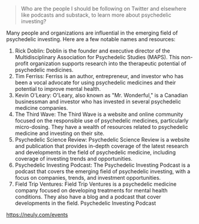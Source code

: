 
    

> Who are the people I should be following on Twitter and elsewhere like podcasts and substack, to learn more about psychedelic investing?

Many people and organizations are influential in the emerging field of psychedelic investing. Here are a few notable names and resources:

1.  Rick Doblin: Doblin is the founder and executive director of the Multidisciplinary Association for Psychedelic Studies (MAPS). This non-profit organization supports research into the therapeutic potential of psychedelic medicines.
2.  Tim Ferriss: Ferriss is an author, entrepreneur, and investor who has been a vocal advocate for using psychedelic medicines and their potential to improve mental health.
3.  Kevin O'Leary: O'Leary, also known as "Mr. Wonderful," is a Canadian businessman and investor who has invested in several psychedelic medicine companies.
4.  The Third Wave: The Third Wave is a website and online community focused on the responsible use of psychedelic medicines, particularly micro-dosing. They have a wealth of resources related to psychedelic medicine and investing on their site.
5.  Psychedelic Science Review: Psychedelic Science Review is a website and publication that provides in-depth coverage of the latest research and developments in the field of psychedelic medicine, including coverage of investing trends and opportunities.
6.  Psychedelic Investing Podcast: The Psychedelic Investing Podcast is a podcast that covers the emerging field of psychedelic investing, with a focus on companies, trends, and investment opportunities.
7.  Field Trip Ventures: Field Trip Ventures is a psychedelic medicine company focused on developing treatments for mental health conditions. They also have a blog and a podcast that cover developments in the field.
Psychedelic Investing Podcast


https://neuly.com/events

